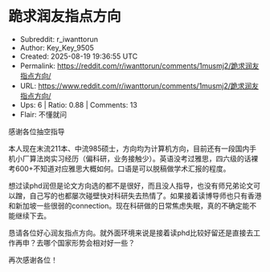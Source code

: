 # 跪求润友指点方向

- Subreddit: r_iwanttorun
- Author: Key_Key_9505
- Created: 2025-08-19 19:36:55 UTC
- Permalink: https://reddit.com/r/iwanttorun/comments/1musmj2/跪求润友指点方向/
- URL: https://www.reddit.com/r/iwanttorun/comments/1musmj2/跪求润友指点方向/
- Ups: 6 | Ratio: 0.88 | Comments: 13
- Flair: 不懂就问


感谢各位抽空指导

本人现在末流211本、中流985硕士，方向均为计算机方向，目前还有一段国内手机小厂算法岗实习经历（偏科研，业务接触少）。英语没考过雅思，四六级的话裸考600+不知道对应雅思大概如何。口语是可以脱稿做学术汇报的程度。

想过读phd润但是论文方向选的都不是很好，而且没人指导，也没有师兄弟论文可以蹭，自己写的也都屡次碰壁快对科研失去热情了。如果接着读博导师也只有香港和新加坡一些很弱的connection。现在科研做的日常焦虑失眠，真的不确定能不能继续下去。

恳请各位好心润友指点方向。就外面环境来说是接着读phd比较好留还是直接去工作再申？去哪个国家形势会相对好一些？

再次感谢各位！


